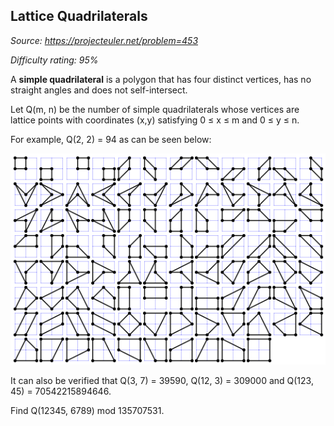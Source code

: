 Lattice Quadrilaterals
----------------------

*Source: https://projecteuler.net/problem=453*


*Difficulty rating: 95%*

A **simple quadrilateral** is a polygon that has four distinct vertices,
has no straight angles and does not self-intersect.

Let Q(m, n) be the number of simple quadrilaterals whose vertices are
lattice points with coordinates (x,y) satisfying 0 ≤ x ≤ m and 0 ≤ y ≤
n.

For example, Q(2, 2) = 94 as can be seen below:

![p453\_quad.png](img/p453_quad.png)

It can also be verified that Q(3, 7) = 39590, Q(12, 3) = 309000 and
Q(123, 45) = 70542215894646.

Find Q(12345, 6789) mod 135707531.
